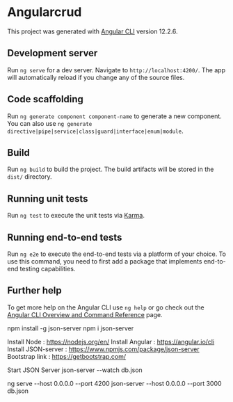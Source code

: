 # Angularcrud

This project was generated with [Angular CLI](https://github.com/angular/angular-cli) version 12.2.6.

## Development server

Run `ng serve` for a dev server. Navigate to `http://localhost:4200/`. The app will automatically reload if you change any of the source files.

## Code scaffolding

Run `ng generate component component-name` to generate a new component. You can also use `ng generate directive|pipe|service|class|guard|interface|enum|module`.

## Build

Run `ng build` to build the project. The build artifacts will be stored in the `dist/` directory.

## Running unit tests

Run `ng test` to execute the unit tests via [Karma](https://karma-runner.github.io).

## Running end-to-end tests

Run `ng e2e` to execute the end-to-end tests via a platform of your choice. To use this command, you need to first add a package that implements end-to-end testing capabilities.

## Further help

To get more help on the Angular CLI use `ng help` or go check out the [Angular CLI Overview and Command Reference](https://angular.io/cli) page.


<!-- install -->
npm install -g json-server
npm i json-server

Install Node : https://nodejs.org/en/
Install Angular : https://angular.io/cli
Install JSON-server : https://www.npmjs.com/package/json-server
Bootstrap link : https://getbootstrap.com/


Start JSON Server
json-server --watch db.json

<!-- Host -->
ng serve --host 0.0.0.0 --port 4200
json-server --host 0.0.0.0 --port 3000 db.json